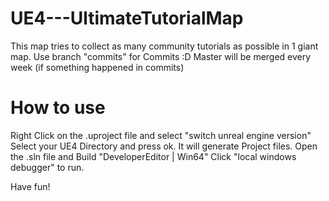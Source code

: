 UE4---UltimateTutorialMap
=========================

This map tries to collect as many community tutorials as possible in 1 giant map.
Use branch "commits" for Commits :D
Master will be merged every week (if something happened in commits)

How to use
==========
Right Click on the .uproject file and select "switch unreal engine version"
Select your UE4 Directory and press ok.
It will generate Project files.
Open the .sln file and Build "DeveloperEditor | Win64"
Click "local windows debugger" to run.

Have fun!
